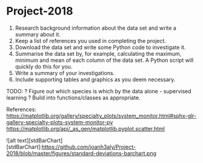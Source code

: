 # Project-2018

1. Research background information about the data set and write a summary about it.
1. Keep a list of references you used in completing the project.
1. Download the data set and write some Python code to investigate it.
1. Summarise the data set by, for example, calculating the maximum, minimum and mean of each column of the data set. A Python script will quickly do this for you.
1. Write a summary of your investigations.
1. Include supporting tables and graphics as you deem necessary.

TODO:
? Figure out which species is which by the data alone - supervised learning ?
Build into functions/classes as appropriate.

References:
https://matplotlib.org/gallery/specialty_plots/system_monitor.html#sphx-glr-gallery-specialty-plots-system-monitor-py
https://matplotlib.org/api/_as_gen/matplotlib.pyplot.scatter.html


![alt text][stdBarChart]   
[stdBarChart]:https://github.com/joanh3aly/Project-2018/blob/master/figures/standard-deviations-barchart.png
